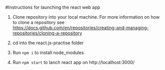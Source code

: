 #Instructions for launching the react web app 

1. Clone repository into your local machine. For more information on how to clone a repository see https://docs.github.com/en/repositories/creating-and-managing-repositories/cloning-a-repository

2. cd into the react.js-practise folder

3. Run `npm i` to install node_modules

4. Run `npm start` to lanch react app on http://localhost:3000/ 
